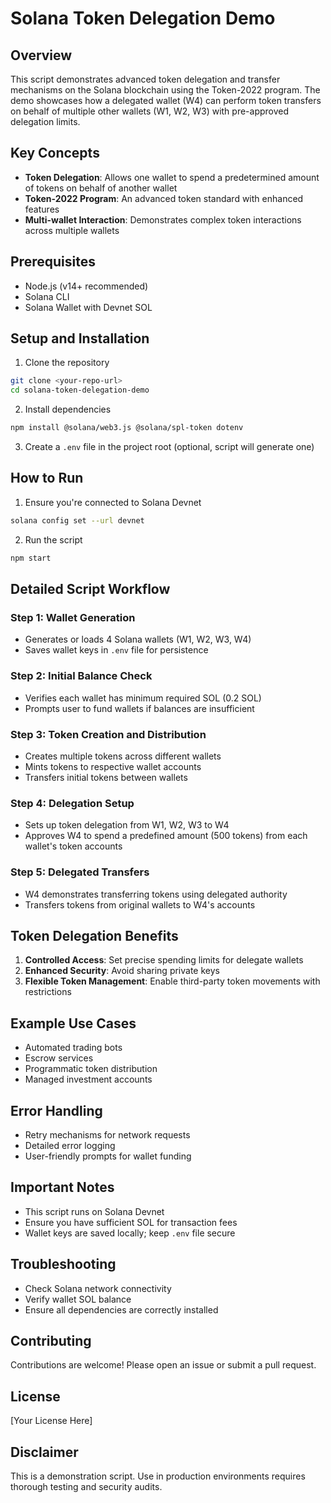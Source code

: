 # Solana Token Delegation Demo

## Overview

This script demonstrates advanced token delegation and transfer mechanisms on the Solana blockchain using the Token-2022 program. The demo showcases how a delegated wallet (W4) can perform token transfers on behalf of multiple other wallets (W1, W2, W3) with pre-approved delegation limits.

## Key Concepts

- **Token Delegation**: Allows one wallet to spend a predetermined amount of tokens on behalf of another wallet
- **Token-2022 Program**: An advanced token standard with enhanced features
- **Multi-wallet Interaction**: Demonstrates complex token interactions across multiple wallets

## Prerequisites

- Node.js (v14+ recommended)
- Solana CLI
- Solana Wallet with Devnet SOL

## Setup and Installation

1. Clone the repository
```bash
git clone <your-repo-url>
cd solana-token-delegation-demo
```

2. Install dependencies
```bash
npm install @solana/web3.js @solana/spl-token dotenv
```

3. Create a `.env` file in the project root (optional, script will generate one)

## How to Run

1. Ensure you're connected to Solana Devnet
```bash
solana config set --url devnet
```

2. Run the script
```bash
npm start
```

## Detailed Script Workflow

### Step 1: Wallet Generation
- Generates or loads 4 Solana wallets (W1, W2, W3, W4)
- Saves wallet keys in `.env` file for persistence

### Step 2: Initial Balance Check
- Verifies each wallet has minimum required SOL (0.2 SOL)
- Prompts user to fund wallets if balances are insufficient

### Step 3: Token Creation and Distribution
- Creates multiple tokens across different wallets
- Mints tokens to respective wallet accounts
- Transfers initial tokens between wallets

### Step 4: Delegation Setup
- Sets up token delegation from W1, W2, W3 to W4
- Approves W4 to spend a predefined amount (500 tokens) from each wallet's token accounts

### Step 5: Delegated Transfers
- W4 demonstrates transferring tokens using delegated authority
- Transfers tokens from original wallets to W4's accounts

## Token Delegation Benefits

1. **Controlled Access**: Set precise spending limits for delegate wallets
2. **Enhanced Security**: Avoid sharing private keys
3. **Flexible Token Management**: Enable third-party token movements with restrictions

## Example Use Cases

- Automated trading bots
- Escrow services
- Programmatic token distribution
- Managed investment accounts

## Error Handling

- Retry mechanisms for network requests
- Detailed error logging
- User-friendly prompts for wallet funding

## Important Notes

- This script runs on Solana Devnet
- Ensure you have sufficient SOL for transaction fees
- Wallet keys are saved locally; keep `.env` file secure

## Troubleshooting

- Check Solana network connectivity
- Verify wallet SOL balance
- Ensure all dependencies are correctly installed

## Contributing

Contributions are welcome! Please open an issue or submit a pull request.

## License

[Your License Here]

## Disclaimer

This is a demonstration script. Use in production environments requires thorough testing and security audits.
